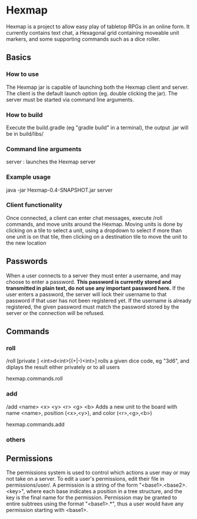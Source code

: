 # Hexmap
Hexmap is a project to allow easy play of tabletop RPGs in an online form. It currently contains text chat, a Hexagonal grid containing moveable unit markers, and some supporting commands such as a dice roller.

## Basics

### How to use
The Hexmap jar is capable of launching both the Hexmap client and server. The client is the default launch option (eg. double clicking the jar). The server must be started via command line arguments.

### How to build
Execute the build.gradle (eg "gradle build" in a terminal), the output .jar will be in build/libs/

### Command line arguments
server : launches the Hexmap server

### Example usage
java -jar Hexmap-0.4-SNAPSHOT.jar server

### Client functionality
Once connected, a client can enter chat messages, execute /roll commands, and move units around the Hexmap. Moving units is done by clicking on a tile to select a unit, using a dropdown to select if more than one unit is on that tile, then clicking on a destination tile to move the unit to the new location

## Passwords
When a user connects to a server they must enter a username, and may choose to enter a password. **This password is currently stored and transmitted in plain text, do not use any important password here.** If the user enters a password, the server will lock their username to that password if that user has not been registered yet. If the username is already registered, the given password must match the password stored by the server or the connection will be refused.

## Commands

### roll
/roll [private ] \<int\>d\<int\>[(+|-)\<int\>]
rolls a given dice code, eg "3d6", and diplays the result either privately or to all users

hexmap.commands.roll

### add
/add \<name\> \<x\> \<y\> \<r\> \<g\> \<b\>
Adds a new unit to the board with name \<name\>, position (\<x\>,\<y\>), and color (\<r\>,\<g\>,\<b\>)

hexmap.commands.add

### others

## Permissions
The permissions system is used to control which actions a user may or may not take on a server. To edit a user's permissions, edit their file in permissions/user/. A permission is a string of the form "\<base1\>.\<base2\>.\<key\>", where each base indicates a position in a tree structure, and the key is the final name for the permission. Permission may be granted to entire subtrees using the format "\<base1\>.*", thus a user would have any permission starting with \<base1\>.
